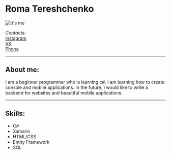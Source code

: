 # Roma Tereshchenko

![It's me](/%D0%A2%D0%98%D0%9F_1/img/me.jfif)  

*Contacts:*  
[Instagram](https://instagram.com/romchik_netyt/)  
[VK](https://vk.com/romchik_netyt/)  
[Phone](https://instagram.com/romchik_netyt/) 

***

## About me:  
I am a beginner programmer who is learning c#. I am learning how to create console and mobile applications. In the future, I would like to write a backend for websites and beautiful mobile applications. 

***

## Skills:
* C#
* Xamarin
* HTML/CSS
* Entity Framework  
* SQL 